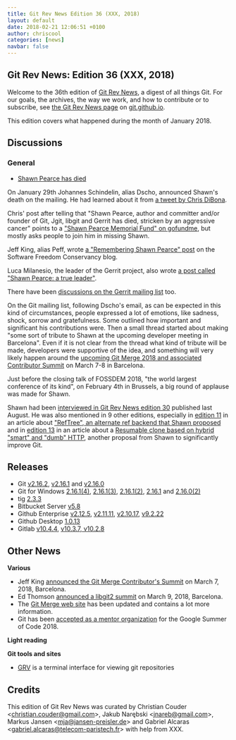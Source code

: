 ```yaml
---
title: Git Rev News Edition 36 (XXX, 2018)
layout: default
date: 2018-02-21 12:06:51 +0100
author: chriscool
categories: [news]
navbar: false
---
```


## Git Rev News: Edition 36 (XXX, 2018)

Welcome to the 36th edition of [Git Rev News](https://git.github.io/rev_news/rev_news/),
a digest of all things Git. For our goals, the archives, the way we work, and how to contribute or to
subscribe, see [the Git Rev News page](https://git.github.io/rev_news/rev_news/) on [git.github.io](http://git.github.io).

This edition covers what happened during the month of January 2018.

## Discussions

### General

* [Shawn Pearce has died](https://public-inbox.org/git/nycvar.QRO.7.76.6.1801291031040.35@ZVAVAG-6OXH6DA.rhebcr.pbec.zvpebfbsg.pbz/)

On January 29th Johannes Schindelin, alias Dscho, announced Shawn's
death on the mailing. He had learned about it from
[a tweet by Chris DiBona](https://twitter.com/cdibona/status/957822400518696960).

Chris' post after telling that "Shawn Pearce, author and committer
and/or founder of Git, Jgit, libgit and Gerrit has died, stricken by
an aggressive cancer" points to a
["Shawn Pearce Memorial Fund" on gofundme](https://www.gofundme.com/shawn-pearce-memorial-fund),
but mostly asks people to join him in missing Shawn.

Jeff King, alias Peff, wrote
[a "Remembering Shawn Pearce" post](https://sfconservancy.org/blog/2018/jan/30/shawn-pearce/)
on the Software Freedom Conservancy blog.

Luca Milanesio, the leader of the Gerrit project, also wrote
[a post called "Shawn Pearce: a true leader"](https://gitenterprise.me/2018/01/30/shawn-pearce-a-true-leader/).

There have been [discussions on the Gerrit mailing list](https://groups.google.com/forum/#!topic/repo-discuss/B4P7G1YirdM/discussion) too.

On the Git mailing list, following Dscho's email, as can be expected
in this kind of circumstances, people expressed a lot of emotions,
like sadness, shock, sorrow and gratefulness. Some outlined how
important and significant his contributions were. Then a small thread
started about making "some sort of tribute to Shawn at the upcoming
developer meeting in Barcelona". Even if it is not clear from the
thread what kind of tribute will be made, developers were supportive
of the idea, and something will very likely happen around the
[upcoming Git Merge 2018 and associated Contributor Summit](https://git-merge.com/)
on March 7-8 in Barcelona.

Just before the closing talk of FOSSDEM 2018, "the world largest
conference of its kind", on February 4th in Brussels, a big round of
applause was made for Shawn.

Shawn had been [interviewed in Git Rev News edition 30](https://git.github.io/rev_news/2017/08/16/edition-30/)
published last August. He was also mentioned in 9 other editions, especially in
[edition 11](https://git.github.io/rev_news/2016/01/13/edition-11/) in an article about
["RefTree", an alternate ref backend that Shawn proposed](https://public-inbox.org/git/CAJo=hJvnAPNAdDcAAwAvU9C4RVeQdoS3Ev9WTguHx4fD0V_nOg@mail.gmail.com/)
and in [edition 13](https://git.github.io/rev_news/2016/03/16/edition-13/)
in an article about a [Resumable clone based on hybrid "smart" and "dumb" HTTP](https://public-inbox.org/git/CAJo=hJtHgE_vye_1sPTDsvJ0X=Cs72HKLgRH8btpW-pMrDdk9g@mail.gmail.com/), another proposal from Shawn to significantly improve Git.

<!---
### Reviews
-->

<!---
### Support
-->

<!---
## Developer Spotlight:
-->

## Releases

* Git [v2.16.2](https://public-inbox.org/git/xmqqinaw7rat.fsf@gitster-ct.c.googlers.com),
[v2.16.1](https://public-inbox.org/git/xmqqy3kqmoax.fsf@gitster.mtv.corp.google.com) and
[v2.16.0](https://public-inbox.org/git/xmqqfu73r9tf.fsf@gitster.mtv.corp.google.com)
* Git for Windows [2.16.1(4)](https://public-inbox.org/git/20180207200157.17672-1-johannes.schindelin@gmx.de),
[2.16.1(3)](https://public-inbox.org/git/20180206153802.14064-1-johannes.schindelin@gmx.de),
[2.16.1(2)](https://public-inbox.org/git/0MFuWk-1eTyyv270g-00EthZ@mail.gmx.com),
[2.16.1](https://public-inbox.org/git/20180122170959.12528-1-johannes.schindelin@gmx.de) and
[2.16.0(2)](https://public-inbox.org/git/20180118222154.15784-1-johannes.schindelin@gmx.de)
* tig [2.3.3](https://public-inbox.org/git/CAFuPQ1L7AKp5UXzLxUhFWkmK2HPRZhOMbapqdT7bCpbHSHkUow@mail.gmail.com)
* Bitbucket Server [v5.8](https://confluence.atlassian.com/bitbucketserver/bitbucket-server-5-8-release-notes-943973059.html)
* Github Enterprise [v2.12.5](https://enterprise.github.com/releases/2.12.5), [v2.11.11](https://enterprise.github.com/releases/2.11.11), [v2.10.17](https://enterprise.github.com/releases/2.10.17), [v9.2.22](https://enterprise.github.com/releases/2.9.22)
* Github Desktop [1.0.13](https://desktop.github.com/release-notes/)
* Gitlab [v10.4.4](https://about.gitlab.com/2018/02/16/gitlab-10-dot-4-dot-4-released/), [v10.3.7, v10.2.8](https://about.gitlab.com/2018/02/07/gitlab-security-10-4-3-plus-10-3-7-plus-10-2-8-blog/)

## Other News

__Various__

* Jeff King [announced the Git Merge Contributor's Summit](https://public-inbox.org/git/20180119001034.GA29172@sigill.intra.peff.net/)
on March 7, 2018, Barcelona.
* Ed Thomson [announced a libgit2 summit](https://public-inbox.org/git/CA+WKDT0rB0XV-99bnYYH7A7=a7doL2fqFR=FOq2DFuczUb9xDw@mail.gmail.com/)
on March 9, 2018, Barcelona.
* The [Git Merge web site](https://git-merge.com) has been updated and contains a lot more information. 
* Git has been [accepted as a mentor organization](https://public-inbox.org/git/CAP8UFD0Qqf23Ya3BP4oL641G+EsZ9pP17iKpSEV4JFsEbEPPKQ@mail.gmail.com/) for the Google Summer of Code 2018.

__Light reading__


__Git tools and sites__

* [GRV](https://github.com/rgburke/grv) is a terminal interface for viewing git repositories

## Credits

This edition of Git Rev News was curated by
Christian Couder &lt;<christian.couder@gmail.com>&gt;,
Jakub Narębski &lt;<jnareb@gmail.com>&gt;,
Markus Jansen &lt;<mja@jansen-preisler.de>&gt; and
Gabriel Alcaras &lt;<gabriel.alcaras@telecom-paristech.fr>&gt;
with help from XXX.
